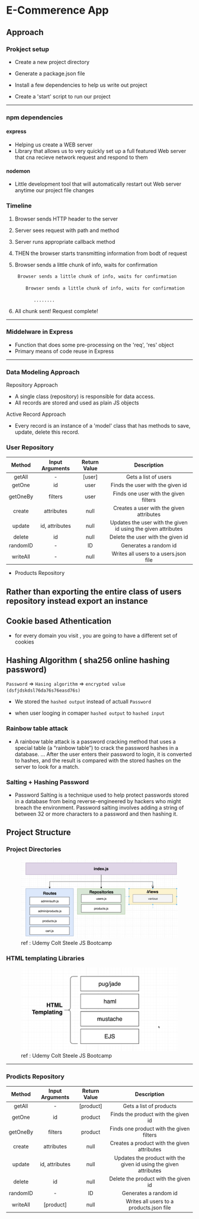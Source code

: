 # E-Commerence App

## Approach

### Prokject setup

- Create a new project directory

- Generate a package.json file

- Install a few dependencies to help us write out project

- Create a 'start' script to run our project

---

### npm dependencies

#### express

- Helping us create a WEB server
- Library that allows us to very quickly set up a full featured Web server that cna recieve network request and respond to them

#### nodemon

- Little development tool that will automatically restart out Web server anytime our project file changes

### Timeline

1.  Browser sends HTTP header to the server
2.  Server sees request with path and method
3.  Server runs appropriate callback method
4.  THEN the browser starts transmitting information from bodt of request
5.  Browser sends a little chunk of info, waits for confirmation

         Browser sends a little chunk of info, waits for confirmation

            Browser sends a little chunk of info, waits for confirmation

               ........

6.  All chunk sent! Request complete!

---

### Middelware in Express

- Function that does some pre-processing on the 'req', 'res' object
- Primary means of code reuse in Express

---

### Data Modeling Approach

Repository Approach

- A single class (repository) is responsible for data access.
- All records are stored and used as plain JS objects

Active Record Approach

- Every record is an instance of a 'model' class that has methods to save, update, delete this record.

### User Repository

|  Method  | Input Arguments | Return Value |                          Description                          |
| :------: | :-------------: | :----------: | :-----------------------------------------------------------: |
|  getAll  |        -        |    [user]    |                     Gets a list of users                      |
|  getOne  |       id        |     user     |               Finds the user with the given id                |
| getOneBy |     filters     |     user     |             Finds one user with the given filters             |
|  create  |   attributes    |     null     |           Creates a user with the given attributes            |
|  update  | id, attributes  |     null     | Updates the user with the given id using the given attributes |
|  delete  |       id        |     null     |               Delete the user with the given id               |
| randomID |        -        |      ID      |                     Generates a random id                     |
| writeAll |        -        |     null     |             Writes all users to a users.json file             |

- Products Repository

## Rather than exporting the entire class of users repository instead export an instance

## Cookie based Athentication

- for every domain you visit , you are going to have a different set of cookies

## Hashing Algorithm ( sha256 online hashing password)

`Password` => `Hasing algorithm` => `encrypted value (dsfjdskdsl76da76s76easd76s)`

- We stored the `hashed output` instead of actuall `Password`

- when user looging in comaper `hashed output` to `hashed input`

### Rainbow table attack

- A rainbow table attack is a password cracking method that uses a special table (a “rainbow table”) to crack the password hashes in a database. ... After the user enters their password to login, it is converted to hashes, and the result is compared with the stored hashes on the server to look for a match.

### Salting + Hashing Password

- Password Salting is a technique used to help protect passwords stored in a database from being reverse-engineered by hackers who might breach the environment. Password salting involves adding a string of between 32 or more characters to a password and then hashing it.

## Project Structure

### Project Directories

<figure>
    <img src="images/project-directories.png">
    <caption>ref : Udemy Colt Steele JS Bootcamp</caption>
</figure>

### HTML templating Libraries

<figure>
    <img src="images/templating-libraries.png">
    <caption>ref : Udemy Colt Steele JS Bootcamp</caption>
</figure>

---

### Prodicts Repository

|  Method  | Input Arguments | Return Value |                           Description                            |
| :------: | :-------------: | :----------: | :--------------------------------------------------------------: |
|  getAll  |        -        |  [product]   |                     Gets a list of products                      |
|  getOne  |       id        |   product    |               Finds the product with the given id                |
| getOneBy |     filters     |   product    |             Finds one product with the given filters             |
|  create  |   attributes    |     null     |           Creates a product with the given attributes            |
|  update  | id, attributes  |     null     | Updates the product with the given id using the given attributes |
|  delete  |       id        |     null     |               Delete the product with the given id               |
| randomID |        -        |      ID      |                      Generates a random id                       |
| writeAll |    [product]    |     null     |             Writes all users to a products.json file             |
